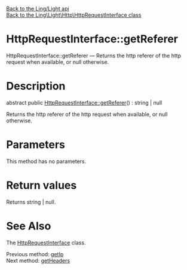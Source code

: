 [Back to the Ling/Light api](https://github.com/lingtalfi/Light/blob/master/doc/api/Ling/Light.md)<br>
[Back to the Ling\Light\Http\HttpRequestInterface class](https://github.com/lingtalfi/Light/blob/master/doc/api/Ling/Light/Http/HttpRequestInterface.md)


HttpRequestInterface::getReferer
================



HttpRequestInterface::getReferer — Returns the http referer of the http request when available, or null otherwise.




Description
================


abstract public [HttpRequestInterface::getReferer](https://github.com/lingtalfi/Light/blob/master/doc/api/Ling/Light/Http/HttpRequestInterface/getReferer.md)() : string | null




Returns the http referer of the http request when available, or null otherwise.




Parameters
================

This method has no parameters.


Return values
================

Returns string | null.








See Also
================

The [HttpRequestInterface](https://github.com/lingtalfi/Light/blob/master/doc/api/Ling/Light/Http/HttpRequestInterface.md) class.

Previous method: [getIp](https://github.com/lingtalfi/Light/blob/master/doc/api/Ling/Light/Http/HttpRequestInterface/getIp.md)<br>Next method: [getHeaders](https://github.com/lingtalfi/Light/blob/master/doc/api/Ling/Light/Http/HttpRequestInterface/getHeaders.md)<br>

